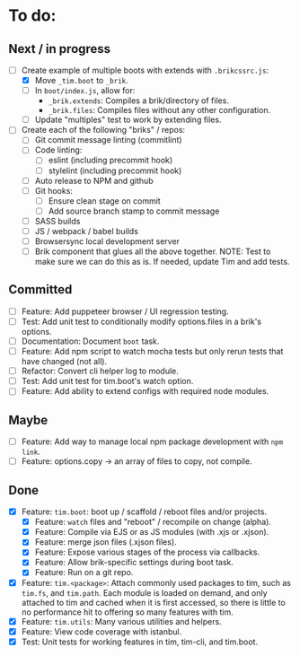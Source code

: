 # To do:

## Next / in progress

- [ ] Create example of multiple boots with extends with `.brikcssrc.js`:
	- [x] Move `_tim.boot` to `_brik`.
	- [ ] In `boot/index.js`, allow for:
		- `_brik.extends`: Compiles a brik/directory of files.
		- `_brik.files`: Compiles files without any other configuration.
	- [ ] Update "multiples" test to work by extending files.
- [ ] Create each of the following "briks" / repos:
	- [ ] Git commit message linting (commitlint)
	- [ ] Code linting:
		- [ ] eslint (including precommit hook)
		- [ ] stylelint (including precommit hook)
	- [ ] Auto release to NPM and github
	- [ ] Git hooks:
		- [ ] Ensure clean stage on commit
		- [ ] Add source branch stamp to commit message
	- [ ] SASS builds
	- [ ] JS / webpack / babel builds
	- [ ] Browsersync local development server
	- [ ] Brik component that glues all the above together. NOTE: Test to make sure we can do this as is. If needed, update Tim and add tests.

## Committed

- [ ] Feature: Add puppeteer browser / UI regression testing.
- [ ] Test: Add unit test to conditionally modify options.files in a brik's options.
- [ ] Documentation: Document `boot` task.
- [ ] Feature: Add npm script to watch mocha tests but only rerun tests that have changed (not all).
- [ ] Refactor: Convert cli helper log to module.
- [ ] Test: Add unit test for tim.boot's watch option.
- [ ] Feature: Add ability to extend configs with required node modules.

## Maybe

- [ ] Feature: Add way to manage local npm package development with `npm link`.
- [ ] Feature: options.copy -> an array of files to copy, not compile.

## Done

- [x] Feature: `tim.boot`: boot up / scaffold / reboot files and/or projects.
	- [x] Feature: `watch` files and "reboot" / recompile on change (alpha).
	- [x] Feature: Compile via EJS or as JS modules (with .xjs or .xjson).
	- [x] Feature: merge json files (.xjson files).
	- [x] Feature: Expose various stages of the process via callbacks.
	- [x] Feature: Allow brik-specific settings during boot task.
	- [x] Feature: Run on a git repo.
- [x] Feature: `tim.<package>`: Attach commonly used packages to tim, such as `tim.fs`, and
`tim.path`. Each module is loaded on demand, and only attached to tim and cached when it is first
accessed, so there is little to no performance hit to offering so many features with tim.
- [x] Feature: `tim.utils`: Many various utilities and helpers.
- [x] Feature: View code coverage with istanbul.
- [x] Test: Unit tests for working features in tim, tim-cli, and tim.boot.
